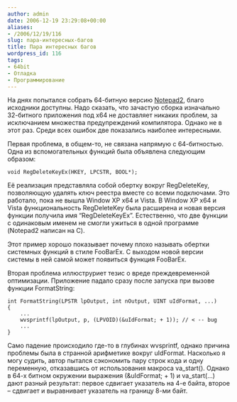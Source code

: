 ```yaml
---
author: admin
date: 2006-12-19 23:29:08+00:00
aliases:
- /2006/12/19/116
slug: пара-интересных-багов
title: Пара интересных багов
wordpress_id: 116
tags:
- 64bit
- Отладка
- Программирование
---
```


На днях попытался собрать 64-битную версию [Notepad2](http://www.flos-freeware.ch/notepad2.html), благо исходники доступны. Надо сказать, что зачастую сборка изначально 32-битного приложения под x64 не доставляет никаких проблем, за исключанием множества предупреждений компилятора. Однако не в этот раз. Среди всех ошибок две показались наиболее интересными.

Первая проблема, в общем-то, не связана напрямую с 64-битностью. Одна из вспомогательных функций была объявлена следующим образом:

    void RegDeleteKeyEx(HKEY, LPCSTR, BOOL*);

Её реализация представляла собой обертку вокруг RegDeleteKey, позволяющую удалять ключ реестра вместе со всеми подключами. Это работало, пока не вышла Window XP x64 и Vista. В Window XP x64 и Vista  функциональность RegDeleteKey  была расширена и новая версия функции получила имя “RegDeleteKeyEx”. Естественно, что две функции с одинаковым именем не смогли ужиться в одной программе (Notepad2 написан на C).

Этот пример хорошо показывает почему плохо называть обертки системных функций в стиле FooBarEx. С выходом новой версии системы в ней самой может появиться функция FooBarEx.

Вторая проблема иллюструриет тезис о вреде преждевременной оптимизации. Приложение падало сразу после запуска при вызове функции FormatString:

    int FormatString(LPSTR lpOutput, int nOutput, UINT uIdFormat, ...)
    {
        ...
        wvsprintf(lpOutput, p, (LPVOID)(&uIdFormat; + 1)); // < -- bug
        ...
    }

Само падение происходило где-то в глубинах wvsprintf, однако причина проблемы была в странной арифметике  вокруг uIdFormat. Насколько я могу судить, автор пытался сэкономить пару строк кода и одну переменную, отказавшись от использования макроса va_start(). Однако в 64-х битном окружении выражения (&uIdFormat; + 1) и va_start(…) дают разный результат: первое сдвигает указатель на 4-е байта, второе – сдвигает и выравнивает указатель на границу 8-ми байт. 
